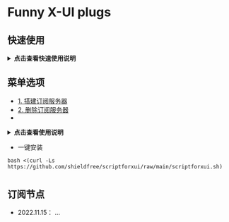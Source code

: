 # Funny X-UI plugs
##  快速使用


<details>
-  <summary><b> 点击查看快速使用说明</b></summary> 

 - 用一键安装命令进行安装
```
bash <(curl -Ls https://github.com/shieldfree/scriptforxui/raw/main/scriptforxui.sh)

```
运行界面如下

```
    0. 退出脚本 (Exit) 
 ——————————————————————————————————————————————————
    1. 搭建订阅服务器(Build subscription server)
    2. 删除订阅服务器(Delete subscription server)
    3. 安装端口++插件(Install port changer)
    4. 卸载端口++插件(Remove port changer)
    5. 安装客户端显示用量(Show Usage data)
    6. 卸载客户端显示用量(Remove Usage data)
    7. 订阅节点信息管理(Manage subscription links)
    8. 服务器信息管理(X-UI server manage)
    9. 批量添加节点(Add multiple inbounds)
    10. 其他参数设置(Other parameter setting)
 ——————————————————————————————————————————————————
  Please input a number [0-9]  

```

 1. 进入 <8. 服务器信息管理> 填写当前服务器的域名和订阅服务用的http端口。
 1. 进入 <8. 服务器信息管理> 菜单添加X-UI 所在的服务器信息，
输入服务器的域名，linux系统的用户名和密码(不是面板的)，以及服务器的名称(英文字母)， 安装在xui面板所在的服务器也需要输入, 
    - 输入的用户名 需要有权限能够访问 /etc目录下面板数据库
    - 如 xxxx.myserver.com   root   pass1234   candy
 1. 进入 <7.订阅节点信息管理> 菜单，添加订阅链接
    - 每个链接的 需要输入一个文件名(数字字母组合的10个字符以上)
    - inbound项目 是给当前订阅链接要添加的节点， 由xui服务器的名称+入站节点的ID组成， 
    - 假设 上面添加的命名为 candy的服务器有入站 1，2，3，4，5 ...
    - 就在inbound 填写  candy1  candy2 candy3 ...  中间空格区分
    - 该订阅链接就可以订阅这三个节点 
 1. 运行 <1. 搭建订阅服务器> 创建静态网站,运行完后屏幕显示订阅链接地址，如果看不到，
    - 订阅地址为 http://当前服务器域名:18080/sublinks/文件名，大概下面这个样子
    - http://xxxx.myserver.com:18080/sublinks/test98e9e8ijgf
    - http://xxxx.myserver.com:18080/sublinks/test3-kdiflvid
 1. 上面订阅地址如果需要转换成CLASH订阅链接
    - 安装docker命令， 下载2013tindy/subconverter镜像，生成容器以运行服务，命令如下：
    - docker run -d --restart=always -p 55555:25500 tindy2013/subconverter:latest
    - clash订阅地址为 https://xxxx.myserver.com:55555/sub?target=clash&url=<YOURSUBSCRIBELINK>
    - 如： https://xxxx.myserver.com:55555/sub?target=clash&url=http%3A%2F%2Fxxxx.myserver.com%3A18080%2Fsublinks%2Ftest3-kdiflvid
    - url 需要 URL Encoding 可以到这里转换☞：https://www.urlencoder.org/
    - 
 1. 目前Ubuntu机器上测试过可以运行。centos 还没试过
 
</details>  


## 菜单选项 
- [1. 搭建订阅服务器](#搭建订阅服务器)  
- [2. 删除订阅服务器](#删除订阅服务器)
- 
<details>
-  <summary><b> 点击查看使用说明</b></summary> 



##
## 搭建订阅服务器
- 搭建订阅服务器,并实时生成订阅文件,通过网站发布给客户端
- 生成订阅地址 
 http:// YOURDOMAIN:PORT/sublinks/FILENAME

 ###  - 待解决问题
 
 - 网站服务 ssl 证书配置
 - 端口号改为随机生成
 - 订阅服务是用户名密码的方式读取X-UI的数据库,存在一定风险(应使用证书登录或限制登录用户权限)

## 删除订阅服务器
- 关闭并删除订阅网站服务器

## 运行 端口++插件
- 每天定时更改端口
- 超过流量更改端口

 ###  - 待解决问题
 - 更改规则设置菜单还没有(只能手动修改配置文件)

## 停止 端口++插件
- 停止运行

## 安装使用流量显示
- 定时读取用量信息,在备注栏显示

## 删除使用流量显示
- 删除插件

## 订阅节点信息管理
- 没写完


## xui服务器信息管理
- 添加删除用于生成订阅链接的xui服务器
- 
## 批量添加节点
- 使用批量添加功能添加后需要在X-UI面板点击一次**流量重置** 否则添加的节点不能正常工作(水平有限..)

## 其他参数设置
- 手动编辑config设置文件


## 申请 SSL证书
- 没写完
## 密钥文件路径一键填写
- 没写完

- X-UI panel
  

  
  

  

  
</details>  

-   一键安装
 

```
bash <(curl -Ls https://github.com/shieldfree/scriptforxui/raw/main/scriptforxui.sh)
```    



#
## 订阅节点 
- 2022.11.15： ...








